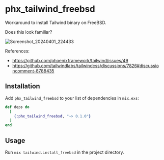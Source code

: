 # phx_tailwind_freebsd

Workaround to install Tailwind binary on FreeBSD.

Does this look familiar?

![Screenshot_20240401_224433](https://github.com/hiway/phx_tailwind_freebsd/assets/23116/350de53f-843e-4510-9284-18f529219bbf)


References:
- https://github.com/phoenixframework/tailwind/issues/49
- https://github.com/tailwindlabs/tailwindcss/discussions/7826#discussioncomment-8788435


## Installation

Add `phx_tailwind_freebsd` to your list of dependencies in `mix.exs`:

```elixir
def deps do
  [
    {:phx_tailwind_freebsd, "~> 0.1.0"}
  ]
end
```


## Usage

Run `mix tailwind.install_freebsd` in the project directory.
